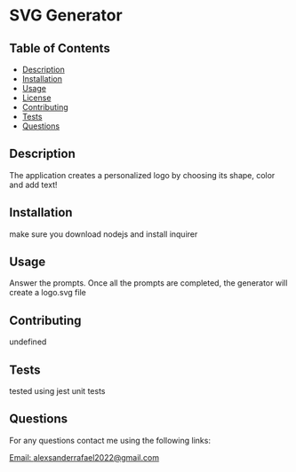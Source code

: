   # SVG Generator

   

  ## Table of Contents 
  * [Description](#description)
  * [Installation](#installation)
  * [Usage](#usage)
  * [License](#license)
  * [Contributing](#contributing)
  * [Tests](#tests)
  * [Questions](#questions)

  ## Description

  The application creates a personalized logo by choosing its shape, color and add text!

  ## Installation

  make sure you download nodejs and install inquirer

  ## Usage

  Answer the prompts. Once all the prompts are completed, the generator will create a logo.svg file
  

   
  
  ## Contributing
  
  undefined

  ## Tests

  tested using jest unit tests

  ## Questions
  For any questions contact me using the following links:
  
  [Email: alexsanderrafael2022@gmail.com](mailto:alexsanderrafael2022@gmail.com)
